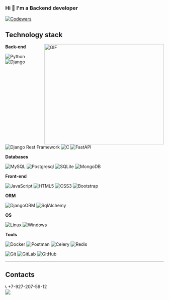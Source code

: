 ### Hi 👋 I'm a Backend developer

<a href="https://www.codewars.com/users/ok_kir">
	<img alt="Codewars" src="https://www.codewars.com/users/ok_kir/badges/large"/>
</a>

## Technology stack

<img align="right" alt="GIF" src="https://i.gifer.com/7yE.gif" width="380" height="320" />

**Back-end**

![Python](https://img.shields.io/badge/-Python-black?style=flat-square&logo=Python)
![Django](https://img.shields.io/badge/-Django-0aad48?style=flat-square&logo=Django)
![Django Rest Framework](https://img.shields.io/badge/DRF-red?style=flat-square&logo=Django)
![C](https://img.shields.io/badge/-C-blue?style=flat-square&logo=C)
![FastAPI](https://img.shields.io/badge/-FastAPI-%2300C7B7?style=flat-square&logo=FastAPI)

**Databases**

![MySQL](https://img.shields.io/badge/-MySQL-white?style=flat-square&logo=MySQL&color=lightyellow)
![Postgresql](https://img.shields.io/badge/-Postgresql-%232c3e50?style=flat-square&logo=Postgresql)
![SQLite](https://img.shields.io/badge/-SQLite-lightcyan?style=flat-square&logo=SQLite&logoColor=black)
![MongoDB](https://img.shields.io/badge/-MongoDB-snow?style=flat-square&logo=MongoDB)

**Front-end**

![JavaScript](https://img.shields.io/badge/-JavaScript-%23F7DF1C?style=flat-square&logo=javascript&logoColor=000000&labelColor=%23F7DF1C&color=%23FFCE5A)
![HTML5](https://img.shields.io/badge/-HTML5-%23E44D27?style=flat-square&logo=html5&logoColor=ffffff)
![CSS3](https://img.shields.io/badge/-CSS3-%231572B6?style=flat-square&logo=css3)
![Bootstrap](https://img.shields.io/badge/-Bootstrap-silver?style=flat-square&logo=Bootstrap)

**ORM**

![DjangoORM](https://img.shields.io/badge/-DjangoORM-0aad48?style=flat-square&logo=Django)
![SqlAlchemy](https://img.shields.io/badge/-SqlAlchemy-dodgerblue?style=flat-square&logo=SqlAlchemy)

**OS**

![Linux](https://img.shields.io/badge/Linux-grey?style=flat-square&logo=Linux)
![Windows](https://img.shields.io/badge/Windows-black?style=flat-square&logo=Windows)

**Tools**

![Docker](https://img.shields.io/badge/-Docker-46a2f1?style=flat-square&logo=docker&logoColor=white)
![Postman](https://img.shields.io/badge/Postman-FCA121?style=flat-square&logo=postman)
![Celery](https://img.shields.io/badge/Celery-darkseagreen?style=flat-square&logo=Celery)
![Redis](https://img.shields.io/badge/Redis-bisque?style=flat-square&logo=Redis)

![Git](https://img.shields.io/badge/-Git-black?style=flat-square&logo=git)
![GitLab](https://img.shields.io/badge/-GitLab-FCA121?style=flat-square&logo=gitlab)
![GitHub](https://img.shields.io/badge/-GitHub-181717?style=flat-square&logo=github)

---

## Contacts

📞 +7-927-207-59-12  
<a href="https://t.me/okunev_kirill" target="_blank">
<img src="https://img.shields.io/badge/Telegram-2CA5E0?style=for-the-badge&logo=telegram&logoColor=white"/>
</a>
